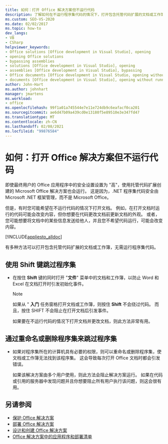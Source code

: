 ```yaml
---
title: 如何：打开 Office 解决方案但不运行代码
description: 了解如何在不运行程序集代码的情况下，打开包含托管代码扩展的文档或工作簿。
ms.custom: SEO-VS-2020
ms.date: 02/02/2017
ms.topic: how-to
dev_langs:
- VB
- CSharp
helpviewer_keywords:
- Office solutions [Office development in Visual Studio], opening
- opening Office solutions
- bypassing assemblies
- solutions [Office development in Visual Studio], opening
- assemblies [Office development in Visual Studio], bypassing
- Office documents [Office development in Visual Studio, opening without running code
- documents [Office development in Visual Studio], opening without running code
author: John-Hart
ms.author: johnhart
manager: jmartens
ms.workload:
- office
ms.openlocfilehash: 99f1a01a745544e7e11e724db9c6eafacf0ca201
ms.sourcegitcommit: ae6d47b09a439cd0e13180f5e89510e3e347fd47
ms.translationtype: MT
ms.contentlocale: zh-CN
ms.lasthandoff: 02/08/2021
ms.locfileid: "99876584"
---
```

# <a name="how-to-open-office-solutions-without-running-code"></a>如何：打开 Office 解决方案但不运行代码
  即使最终用户的 Office 应用程序中的安全设置设置为 "高"，使用托管代码扩展创建的 Microsoft Office 解决方案也会运行。 这是因为，.NET 程序集代码安全由 Microsoft .NET 框架管理，而不是 Microsoft Office。

 但是，有时您可能希望在不运行代码的情况下打开文档。 例如，在打开文档时运行的代码可能会改变内容，但你想要在代码更改文档前更新文档的外观。 或者，您可能想要将文档中的某些信息发送给他人，并且您不希望代码运行，可能会改变内容。

 [!INCLUDE[appliesto_alldoc](../vsto/includes/appliesto-alldoc-md.md)]

 有多种方法可以打开包含托管代码扩展的文档或工作簿，无需运行程序集代码。

## <a name="to-bypass-the-assembly-by-using-the-shift-key"></a>使用 Shift 键跳过程序集

- 在按住 **Shift** 键的同时打开 "**文件**" 菜单中的文档和工作簿，以防止 Word 和 Excel 在文档打开时引发初始化事件。

    > [!NOTE]
    > 如果从 " **入门** 任务窗格打开文档或工作簿，则按住 **Shift** 不会绕过代码。 而且，按住 SHIFT 不会阻止在打开文档后引发事件。

     如果要在不运行代码的情况下打开文档并更改文档，则此方法非常有用。

## <a name="to-bypass-an-assembly-by-renaming-or-removing-it"></a>通过重命名或删除程序集来跳过程序集

- 如果对程序集所在的计算机具有必要的权限，则可以重命名或删除程序集，使文档或工作簿无法找到该程序集。 这会导致每次打开 Office 文档时都会引发错误。

     如果该解决方案由多个用户使用，则此方法会阻止解决方案运行。 如果在代码或引用的服务器中发现问题并且你想要阻止所有用户执行该问题，则这会很有用。

## <a name="see-also"></a>另请参阅
- [保护 Office 解决方案](../vsto/securing-office-solutions.md)
- [部署 Office 解决方案](../vsto/deploying-an-office-solution.md)
- [设计和创建 Office 解决方案](../vsto/designing-and-creating-office-solutions.md)
- [Office 解决方案中的应用程序和部署清单](../vsto/application-and-deployment-manifests-in-office-solutions.md)
